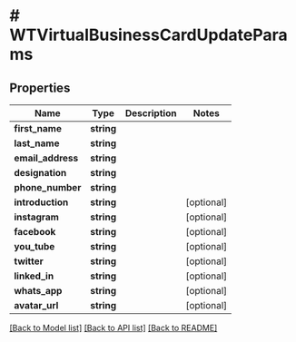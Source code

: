 # # WTVirtualBusinessCardUpdateParams

## Properties

Name | Type | Description | Notes
------------ | ------------- | ------------- | -------------
**first_name** | **string** |  |
**last_name** | **string** |  |
**email_address** | **string** |  |
**designation** | **string** |  |
**phone_number** | **string** |  |
**introduction** | **string** |  | [optional]
**instagram** | **string** |  | [optional]
**facebook** | **string** |  | [optional]
**you_tube** | **string** |  | [optional]
**twitter** | **string** |  | [optional]
**linked_in** | **string** |  | [optional]
**whats_app** | **string** |  | [optional]
**avatar_url** | **string** |  | [optional]

[[Back to Model list]](../../README.md#models) [[Back to API list]](../../README.md#endpoints) [[Back to README]](../../README.md)
